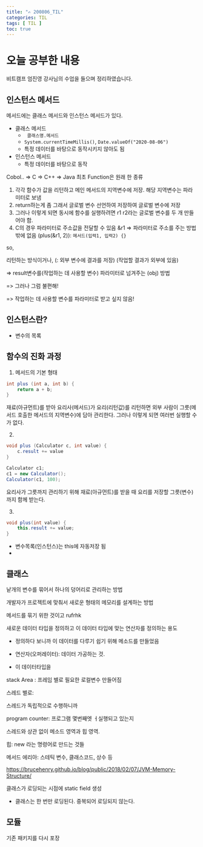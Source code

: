 ```yaml
---
title: "✍ 200806_TIL"
categories: TIL
tags: [ TIL ]
toc: true
---
```


# 오늘 공부한 내용

비트캠프 엄진영 강사님의 수업을 들으며 정리하였습니다.

## 인스턴스 메서드

메서드에는 클래스 메서드와 인스턴스 메서드가 있다. 

- 클래스 메서드
  - ` 클래스명.메서드`
  - `System.currentTimeMillis()`, `Date.valueOf("2020-08-06")`
  - 특정 데이터를 바탕으로 동작시키지 않아도 됨 
- 인스턴스 메서드
  - 특정 데이터를 바탕으로 동작

Cobol.. => C => C++ => Java
최초 Function은 원래 한 종류

1. 각각 함수가 값을 리턴하고 메인 메서드의 지역변수에 저장. 해당 지역변수는 파라미터로 보냄
2. return하는게 좀 그래서  글로벌 변수 선언하여 저장하여 글로벌 변수에 저장
3. 그러나 이렇게 되면 동시에 함수를 실행하려면 r1 r2라는 글로벌 변수를 두 개 만들어야 함. 
4. C의 경우 파라미터로 주소값을 전달할 수 있음 &r1 => 파라미터로 주소를 주는 방법밖에 없음 (plus(&r1, 2)): `메서드(입력1, 입력2) {}`



so,

리턴하는 방식이거나,  (: 외부 변수에 결과를 저장) (작업할 결과가 외부에 있음) 

=> result변수를(작업하는 데 사용할 변수) 파라미터로 넘겨주는 (obj) 방법

=> 그러나 그럼 불편해!

=> 작업하는 데 사용할 변수를 파라미터로 받고 싶지 않음!



## 인스턴스란?

- 변수의 목록





## 함수의 진화 과정

1. 메서드의 기본 형태

```java
int plus (int a, int b) {
    return a + b;
}
```

재료(아규먼트)를 받아 요리사(메서드)가 요리(리턴값)를 리턴하면 외부 사람이 그릇(메서드 호출한 메서드의 지역변수)에 담아 관리한다. 그러나 이렇게 되면 여러번 실행할 수가 없다. 



2. 

```java
void plus (Calculator c, int value) {
    c.result += value
}

Calculator c1;
c1 = new Calculator();
Calculator(c1, 100);
```

요리사가 그릇까지 관리하기 위해 재료(아규먼트)를 받을 때 요리를 저장할 그릇(변수)까지 함께 받는다. 



3.

```java
void plus(int value) {
    this.result += value;
}
```

- 변수목록(인스턴스)는 this에 자동저장 됨
- 

## 클래스

낱개의 변수를 묶어서 하나의 덩어리로 관리하는 방법

개발자가 프로젝트에 맞춰서 새로운 형태의 메모리를 설계하는 방법



메서드를 묶기 위한 것이고 rufrhk

새로운 데이터 타입을 정의하고 이 데이터 타입에 맞는 연산자를 정의하는 용도

- 정의하다 보니까 이 데이터를 다루기 쉽기 위해 메소드를 만들었음

- 연산자(오퍼레이터): 데이터 가공하는 것.
- 이 데이터타입을  



stack Area : 프레임 별로 필요한 로컬변수 만들어짐

스레드 별로: 

스레드가 독립적으로 수행하니까

program counter: 프로그램 몇번째엣 ㅓ실행되고 있는지

스레드와 상관 없이 메소드 영역과 힙 영역. 

힙: new 라는 명령어로 만드는 것들 

메서드 에리아: 스테틱 변수, 클래스코드, 상수 등 

https://brucehenry.github.io/blog/public/2018/02/07/JVM-Memory-Structure/



클래스가 로딩되는 시점에 static field 생성 

- 클래스는 한 번만 로딩된다. 중복되어 로딩되지 않는다.



## 모듈

기존 패키지를 다시 포장 